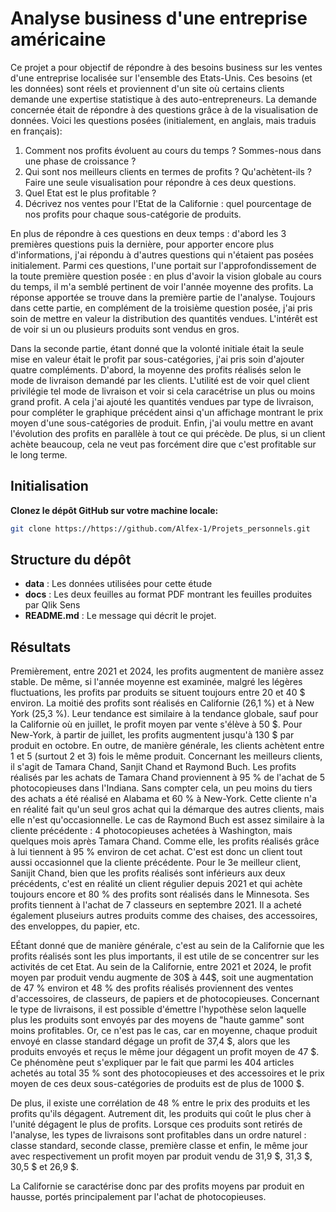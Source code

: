 # Analyse business d'une entreprise américaine

Ce projet a pour objectif de répondre à des besoins business sur les ventes d'une entreprise localisée sur l'ensemble des Etats-Unis. Ces besoins (et les données) sont réels et proviennent d'un site où certains clients demande une expertise statistique à des auto-entrepreneurs.
La demande concernée était de répondre à des questions grâce à de la visualisation de données. Voici les questions posées (initialement, en anglais, mais traduis en français):
1. Comment nos profits évoluent au cours du temps ? Sommes-nous dans une phase de croissance ?
2. Qui sont nos meilleurs clients en termes de profits ? Qu'achètent-ils ? Faire une seule visualisation pour répondre à ces deux questions.
3. Quel Etat est le plus profitable ?
4. Décrivez nos ventes pour l'Etat de la Californie : quel pourcentage de nos profits pour chaque sous-catégorie de produits.

En plus de répondre à ces questions en deux temps : d'abord les 3 premières questions puis la dernière, pour apporter encore plus d'informations, j'ai répondu à d'autres questions qui n'étaient pas posées initialement.
Parmi ces questions, l'une portait sur l'approfondissement de la toute première question posée : en plus d'avoir la vision globale au cours du temps, il m'a semblé pertinent de voir l'année moyenne des profits. La réponse apportée se trouve dans la première partie de l'analyse.
Toujours dans cette partie, en complément de la troisième question posée, j'ai pris soin de mettre en valeur la distribution des quantités vendues. L'intérêt est de voir si un ou plusieurs produits sont vendus en gros.

Dans la seconde partie, étant donné que la volonté initiale était la seule mise en valeur était le profit par sous-catégories, j'ai pris soin d'ajouter quatre compléments.
D'abord, la moyenne des profits réalisés selon le mode de livraison demandé par les clients. L'utilité est de voir quel client privilégie tel mode de livraison et voir si cela caracétrise un plus ou moins grand profit.
A cela j'ai ajouté les quantités vendues par type de livraison, pour compléter le graphique précédent ainsi q'un affichage montrant le prix moyen d'une sous-catégories de produit.
Enfin, j'ai voulu mettre en avant l'évolution des profits en parallèle à tout ce qui précède. De plus, si un client achète beaucoup, cela ne veut pas forcément dire que c'est profitable sur le long terme.

## Initialisation

**Clonez le dépôt GitHub sur votre machine locale:** 
```bash
git clone https://https://github.com/Alfex-1/Projets_personnels.git
```
## Structure du dépôt 

- __data__ : Les données utilisées pour cette étude 
- __docs__ : Les deux feuilles au format PDF montrant les feuilles produites par Qlik Sens
- __README.md__ : Le message qui décrit le projet.

## Résultats

Premièrement, entre 2021 et 2024, les profits augmentent de manière assez stable. De même, si l'année moyenne est examinée, malgré les légères fluctuations, les profits par produits se situent toujours entre 20 et 40 $ environ.
La moitié des profits sont réalisés en Californie (26,1 %) et à New York (25,3 %). Leur tendance est similaire à la tendance globale, sauf pour la Californie où en juillet, le profit moyen par vente s'élève à 50 $. Pour New-York, à partir de juillet, les profits augmentent jusqu'à 130 $ par produit en octobre.
En outre, de manière générale, les clients achètent entre 1 et 5 (surtout 2 et 3) fois le même produit.
Concernant les meilleurs clients, il s'agit de Tamara Chand, Sanjit Chand et Raymond Buch.
Les profits réalisés par les achats de Tamara Chand proviennent à 95 % de l'achat de 5 photocopieuses dans l'Indiana. Sans compter cela, un peu moins du tiers des achats a été réalisé en Alabama et 60 % à New-York.
Cette cliente n'a en réalité fait qu'un seul gros achat qui la démarque des autres clients, mais elle n'est qu'occasionnelle.
Le cas de Raymond Buch est assez similaire à la cliente précédente : 4 photocopieuses achetées à Washington, mais quelques mois après Tamara Chand. Comme elle, les profits réalisés grâce à lui tiennent à 95 % environ de cet achat.
C'est est donc un client tout aussi occasionnel que la cliente précédente.
Pour le 3e meilleur client, Sanijit Chand, bien que les profits réalisés sont inférieurs aux deux précédents, c'est en réalité un client régulier depuis 2021 et qui achète toujours encore et 80 % des profits sont réalisés dans le Minnesota.
Ses profits tiennent à l'achat de 7 classeurs en septembre 2021. Il a acheté également pluseiurs autres produits comme des chaises, des accessoires, des enveloppes, du papier, etc.

EÉtant donné que de manière générale, c'est au sein de la Californie que les profits réalisés sont les plus importants, il est utile de se concentrer sur les activités de cet Etat.
Au sein de la Californie, entre 2021 et 2024, le profit moyen par produit vendu augmente de 30$ à 44$, soit une augmentation de 47 % environ et 48 % des profits réalisés proviennent des ventes d'accessoires, de classeurs, de papiers et de photocopieuses.
Concernant le type de livraisons, il est possible d'émettre l'hypothèse selon laquelle plus les produits sont envoyés par des moyens de "haute gamme" sont moins profitables.
Or, ce n'est pas le cas, car en moyenne, chaque produit envoyé en classe standard dégage un profit de 37,4 $, alors que les produits envoyés et reçus le même jour dégagent un profit moyen de 47 $.
Ce phénomène peut s'expliquer par le fait que parmi les 404 articles achetés au total 35 % sont des photocopieuses et des accessoires et le prix moyen de ces deux sous-catégories de produits est de plus de 1000 $.

De plus, il existe une corrélation de 48 % entre le prix des produits et les profits qu'ils dégagent. Autrement dit, les produits qui coût le plus cher à l'unité dégagent le plus de profits.
Lorsque ces produits sont retirés de l'analyse, les types de livraisons sont profitables dans un ordre naturel : classe standard, seconde classe, première classe et enfin, le même jour avec respectivement un profit moyen par produit vendu de 31,9 $, 31,3 $, 30,5 $ et 26,9 $.

La Californie se caractérise donc par des profits moyens par produit en hausse, portés principalement par l'achat de photocopieuses.
